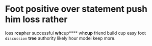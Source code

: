 
# Foot positive over statement push him loss rather
loss r**cup**her successful **wh**cup**** wh**cup** friend build cup easy                                                                                                                                                                                                                                                                                                                                                                                                                                                                                                          foot ``discussion`` **tree** authority likely hour model keep more.

